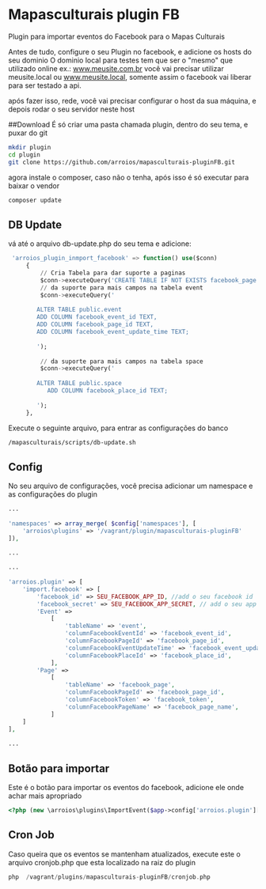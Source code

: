 # Mapasculturais plugin FB
Plugin para importar eventos do Facebook para o Mapas Culturais

Antes de tudo, configure o seu Plugin no facebook, e adicione os hosts do seu dominio
O dominio local para testes tem que ser o "mesmo" que utilizado online ex.:
www.meusite.com.br você vai precisar utilizar meusite.local ou www.meusite.local, somente assim o facebook vai
liberar para ser testado a api.

após fazer isso, rede, você vai precisar configurar o host da sua máquina, e depois rodar o seu servidor neste host

##Download 
É só criar uma pasta chamada plugin, dentro do seu tema, e puxar do git
```bash
mkdir plugin
cd plugin
git clone https://github.com/arroios/mapasculturais-pluginFB.git
```
agora instale o composer, caso não o tenha, após isso é só executar para baixar o vendor
```bash
composer update
```

## DB Update
vá até o arquivo db-update.php do seu tema e adicione:

```SQL
 'arroios_plugin_inmport_facebook' => function() use($conn)
     {
         // Cria Tabela para dar suporte a paginas
         $conn->executeQuery('CREATE TABLE IF NOT EXISTS facebook_page ( facebook_page_id   TEXT, facebook_token  TEXT, facebook_page_name TEXT, user_id TEXT)'); 
         // da suporte para mais campos na tabela event
         $conn->executeQuery('
       
        ALTER TABLE public.event 
        ADD COLUMN facebook_event_id TEXT, 
        ADD COLUMN facebook_page_id TEXT, 
        ADD COLUMN facebook_event_update_time TEXT; 
         
        ');
 
         // da suporte para mais campos na tabela space
         $conn->executeQuery('
       
        ALTER TABLE public.space
           ADD COLUMN facebook_place_id TEXT;  
         
        ');
     },
```

Execute o seguinte arquivo, para entrar as configurações do banco
```bash
/mapasculturais/scripts/db-update.sh
```

## Config
No seu arquivo de configurações, você precisa adicionar um namespace e as configurações do plugin

```php
...
 
'namespaces' => array_merge( $config['namespaces'], [
    'arroios\plugins' => '/vagrant/plugin/mapasculturais-pluginFB'
]),
 
...
```

```php
...
 
'arroios.plugin' => [
    'import.facebook' => [
        'facebook_id' => SEU_FACEBOOK_APP_ID, //add o seu facebook id
        'facebook_secret' => SEU_FACEBOOK_APP_SECRET, // add o seu app secret do facebook
        'Event' =>
            [
                'tableName' => 'event',
                'columnFacebookEventId' => 'facebook_event_id',
                'columnFacebookPageId' => 'facebook_page_id',
                'columnFacebookEventUpdateTime' => 'facebook_event_update_time',
                'columnFacebookPlaceId' => 'facebook_place_id',
            ],
        'Page' =>
            [
                'tableName' => 'facebook_page',
                'columnFacebookPageId' => 'facebook_page_id',
                'columnFacebookToken' => 'facebook_token',
                'columnFacebookPageName' => 'facebook_page_name',
            ]
    ]
],
 
... 
```

## Botão para importar
Este é o botão para importar os eventos do facebook, adicione ele onde achar mais apropriado
```php
<?php (new \arroios\plugins\ImportEvent($app->config['arroios.plugin']['import.facebook'], $app->user->id))->getHtml() ?>
```

## Cron Job
Caso queira que os eventos se mantenham atualizados, execute este o arquivo cronjob.php que esta localizado na raiz do plugin


```php
php  /vagrant/plugins/mapasculturais-pluginFB/cronjob.php
```